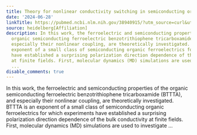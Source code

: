 ```yaml
---
title: Theory for nonlinear conductivity switching in semiconducting organic ferroelectrics
date: '2024-06-28'
linkTitle: https://pubmed.ncbi.nlm.nih.gov/38940915/?utm_source=curl&utm_medium=rss&utm_campaign=pubmed-2&utm_content=1FakS-2QOkCT8HsMOQP1bCRQ4YzyumYOmxmF0moLsQ3dFB1E9V&fc=20220326224207&ff=20240629181533&v=2.18.0.post9+e462414
source: heidelberg[Affiliation]
description: In this work, the ferroelectric and semiconducting properties of the
  organic semiconducting ferroelectric benzotrithiophene tricarboxamide (BTTTA), and
  especially their nonlinear coupling, are theoretically investigated. BTTTA is an
  exponent of a small class of semiconducting organic ferroelectrics for which experiments
  have established a surprising polarization direction dependence of the bulk conductivity
  at finite fields. First, molecular dynamics (MD) simulations are used to investigate
  ...
disable_comments: true
---
```

In this work, the ferroelectric and semiconducting properties of the organic semiconducting ferroelectric benzotrithiophene tricarboxamide (BTTTA), and especially their nonlinear coupling, are theoretically investigated. BTTTA is an exponent of a small class of semiconducting organic ferroelectrics for which experiments have established a surprising polarization direction dependence of the bulk conductivity at finite fields. First, molecular dynamics (MD) simulations are used to investigate ...